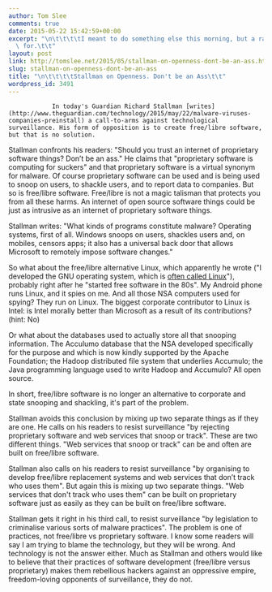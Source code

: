 ```yaml
---
author: Tom Slee
comments: true
date: 2015-05-22 15:42:59+00:00
excerpt: "\n\t\t\t\tI meant to do something else this morning, but a rant seems called\
  \ for.\t\t"
layout: post
link: http://tomslee.net/2015/05/stallman-on-openness-dont-be-an-ass.html
slug: stallman-on-openness-dont-be-an-ass
title: "\n\t\t\t\tStallman on Openness. Don't be an Ass\t\t"
wordpress_id: 3491
---
```



				In today's Guardian Richard Stallman [writes](http://www.theguardian.com/technology/2015/may/22/malware-viruses-companies-preinstall) a call-to-arms against technological surveillance. His form of opposition is to create free/libre software, but that is no solution.

Stallman confronts his readers: "Should you trust an internet of proprietary software things? Don’t be an ass." He claims that "proprietary software is computing for suckers" and that proprietary software is a virtual synonym for malware. Of course proprietary software can be used and is being used to snoop on users, to shackle users, and to report data to companies. But so is free/libre software. Free/libre is not a magic talisman that protects you from all these harms. An internet of open source software things could be just as intrusive as an internet of proprietary software things.

Stallman writes: "What kinds of programs constitute malware? Operating systems, first of all. Windows snoops on users, shackles users and, on mobiles, censors apps; it also has a universal back door that allows Microsoft to remotely impose software changes." 

So what about the free/libre alternative Linux, which apparently he wrote ("I developed the GNU operating system, which is [often called Linux](http://gnu.org/gnu/linux-and-gnu.html)"), probably right after he "started free software in the 80s". My Android phone runs Linux, and it spies on me. And all those NSA computers used for spying? They run on Linux. The biggest corporate contributor to Linux is Intel: is Intel morally better than Microsoft as a result of its contributions? (hint: No)

Or what about the databases used to actually store all that snooping information. The Acculumo database that the NSA developed specifically for the purpose and which is now kindly supported by the Apache Foundation; the Hadoop distributed file system that underlies Accumulo; the Java programming language used to write Hadoop and Accumulo? All open source.

In short, free/libre software is no longer an alternative to corporate and state snooping and shackling, it's part of the problem.

Stallman avoids this conclusion by mixing up two separate things as if they are one. He calls on his readers to resist surveillance "by rejecting proprietary software and web services that snoop or track". These are two different things. "Web services that snoop or track" can be and often are built on free/libre software. 

Stallman also calls on his readers to resist surveillance "by organising to develop free/libre replacement systems and web services that don’t track who uses them". But again this is mixing up two separate things. "Web services that don't track who uses them" can be built on proprietary software just as easily as they can be built on free/libre software.

Stallman gets it right in his third call, to resist surveillance "by legislation to criminalise various sorts of malware practices". The problem is one of practices, not free/libre vs proprietary software. I know some readers will say I am trying to blame the technology, but they will be wrong. And technology is not the answer either. Much as Stallman and others would like to believe that their practices of software development (free/libre versus proprietary) makes them rebellious hackers against an oppressive empire, freedom-loving opponents of surveillance, they do not.		
